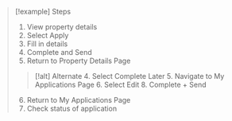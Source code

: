 
> [!example] Steps
> 1. View property details
> 2. Select Apply
> 3. Fill in details
> 4. Complete and Send
> 5. Return to Property Details Page
> > [!alt] Alternate
> > 4. Select Complete Later
> > 5. Navigate to My Applications Page
> > 6. Select Edit
> > 8. Complete + Send
> 6. Return to My Applications Page
> 7. Check status of application
